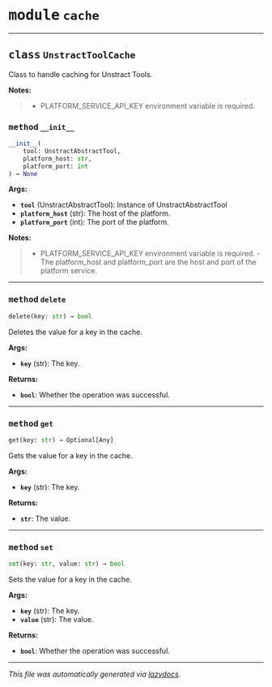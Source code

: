 <!-- markdownlint-disable -->


# <kbd>module</kbd> `cache`






---


## <kbd>class</kbd> `UnstractToolCache`
Class to handle caching for Unstract Tools. 



**Notes:**

> - PLATFORM_SERVICE_API_KEY environment variable is required. 


### <kbd>method</kbd> `__init__`

```python
__init__(
    tool: UnstractAbstractTool,
    platform_host: str,
    platform_port: int
) → None
```



**Args:**
 
 - <b>`tool`</b> (UnstractAbstractTool):  Instance of UnstractAbstractTool 
 - <b>`platform_host`</b> (str):  The host of the platform. 
 - <b>`platform_port`</b> (int):  The port of the platform. 



**Notes:**

> - PLATFORM_SERVICE_API_KEY environment variable is required. - The platform_host and platform_port are the host and port of the platform service. 




---


### <kbd>method</kbd> `delete`

```python
delete(key: str) → bool
```

Deletes the value for a key in the cache. 



**Args:**
 
 - <b>`key`</b> (str):  The key. 



**Returns:**
 
 - <b>`bool`</b>:  Whether the operation was successful. 

---


### <kbd>method</kbd> `get`

```python
get(key: str) → Optional[Any]
```

Gets the value for a key in the cache. 



**Args:**
 
 - <b>`key`</b> (str):  The key. 



**Returns:**
 
 - <b>`str`</b>:  The value. 

---


### <kbd>method</kbd> `set`

```python
set(key: str, value: str) → bool
```

Sets the value for a key in the cache. 



**Args:**
 
 - <b>`key`</b> (str):  The key. 
 - <b>`value`</b> (str):  The value. 



**Returns:**
 
 - <b>`bool`</b>:  Whether the operation was successful. 




---

_This file was automatically generated via [lazydocs](https://github.com/ml-tooling/lazydocs)._
